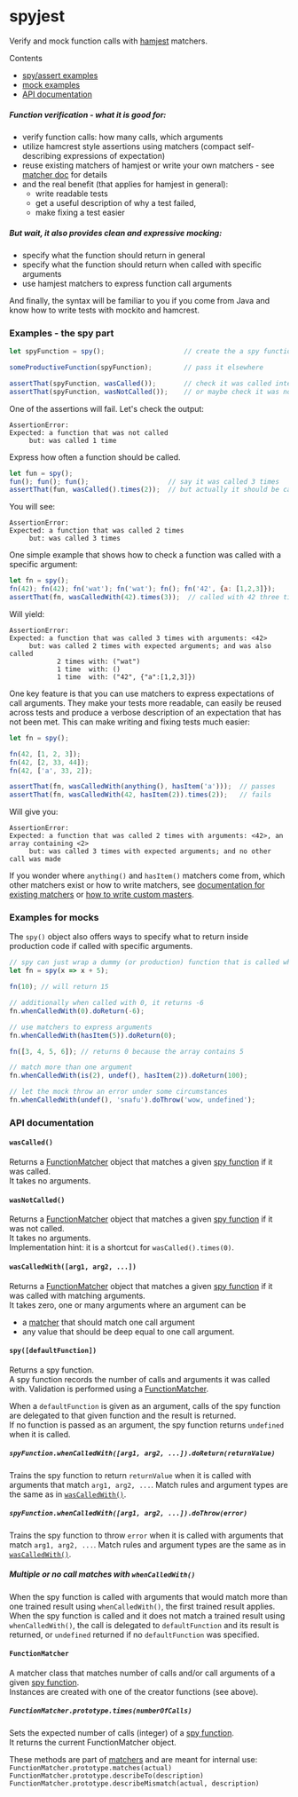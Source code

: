 # spyjest

Verify and mock function calls with [hamjest](https://github.com/rluba/hamjest) matchers.

Contents
 * [spy/assert examples](#examples---the-spy-part)
 * [mock examples](#examples-for-mocks)
 * [API documentation](#api-documentation)

##### Function verification - what it is good for:
 * verify function calls: how many calls, which arguments
 * utilize hamcrest style assertions using matchers (compact self-describing expressions of expectation)
 * reuse existing matchers of hamjest or write your own matchers - see [matcher doc](https://github.com/rluba/hamjest/wiki/Matcher-documentation) for details
 * and the real benefit (that applies for hamjest in general):
    * write readable tests
    * get a useful description of why a test failed,
    * make fixing a test easier

##### But wait, it also provides clean and expressive mocking:
 * specify what the function should return in general
 * specify what the function should return when called with specific arguments
 * use hamjest matchers to express function call arguments

And finally, the syntax will be familiar to you if you come from Java and know how to write tests with mockito and hamcrest.

### Examples - the spy part

```javascript
let spyFunction = spy();                    // create the a spy function

someProductiveFunction(spyFunction);        // pass it elsewhere

assertThat(spyFunction, wasCalled());       // check it was called internally
assertThat(spyFunction, wasNotCalled());    // or maybe check it was not called
```

One of the assertions will fail. Let's check the output:
```
AssertionError:
Expected: a function that was not called
     but: was called 1 time
```

Express how often a function should be called.
```javascript
let fun = spy();
fun(); fun(); fun();                    // say it was called 3 times
assertThat(fun, wasCalled().times(2));  // but actually it should be called 2 times
```
You will see:
```
AssertionError:
Expected: a function that was called 2 times
     but: was called 3 times
```

One simple example that shows how to check a function was called with a specific argument:
```javascript
let fn = spy();
fn(42); fn(42); fn('wat'); fn('wat'); fn(); fn('42', {a: [1,2,3]});
assertThat(fn, wasCalledWith(42).times(3));  // called with 42 three times
```
Will yield:
```
AssertionError:
Expected: a function that was called 3 times with arguments: <42>
     but: was called 2 times with expected arguments; and was also called
            2 times with: ("wat")
            1 time  with: ()
            1 time  with: ("42", {"a":[1,2,3]})
```

One key feature is that you can use matchers to express expectations of call arguments. They make your tests more readable, can easily be reused across tests and produce a verbose description of an expectation that has not been met. This can make writing and fixing tests much easier:
```javascript
let fn = spy();

fn(42, [1, 2, 3]);
fn(42, [2, 33, 44]);
fn(42, ['a', 33, 2]);

assertThat(fn, wasCalledWith(anything(), hasItem('a')));  // passes
assertThat(fn, wasCalledWith(42, hasItem(2)).times(2));   // fails
```
Will give you:
```
AssertionError:
Expected: a function that was called 2 times with arguments: <42>, an array containing <2>
     but: was called 3 times with expected arguments; and no other call was made
```

If you wonder where `anything()` and `hasItem()` matchers come from, which other matchers exist or how to write matchers, see [documentation for existing matchers](https://github.com/rluba/hamjest/wiki/Matcher-documentation) or [how to write custom masters](https://github.com/rluba/hamjest/wiki/Custom-matchers).

### Examples for mocks

The  `spy()` object also offers ways to specify what to return inside production code if called with specific arguments.


```javascript
// spy can just wrap a dummy (or production) function that is called whenever the spy is called.
let fn = spy(x => x + 5);

fn(10); // will return 15

// additionally when called with 0, it returns -6
fn.whenCalledWith(0).doReturn(-6);

// use matchers to express arguments
fn.whenCalledWith(hasItem(5)).doReturn(0);

fn([3, 4, 5, 6]); // returns 0 because the array contains 5

// match more than one argument
fn.whenCalledWith(is(2), undef(), hasItem(2)).doReturn(100);

// let the mock throw an error under some circumstances
fn.whenCalledWith(undef(), 'snafu').doThrow('wow, undefined');
```


### API documentation

#### `wasCalled()`

Returns a [FunctionMatcher](#functionmatcher) object that matches a given [spy function](#spydefaultfunction) if it was called.  
It takes no arguments.

#### `wasNotCalled()`

Returns a [FunctionMatcher](#functionmatcher) object that matches a given [spy function](#spydefaultfunction) if it was not called.  
It takes no arguments.  
Implementation hint: it is a shortcut for `wasCalled().times(0)`.

#### `wasCalledWith([arg1, arg2, ...])`

Returns a [FunctionMatcher](#functionmatcher) object that matches a given [spy function](#spydefaultfunction) if it was called with matching arguments.  
It takes zero, one or many arguments where an argument can be
 * a [matcher](https://github.com/rluba/hamjest/wiki/Matcher-documentation) that should match one call argument
 * any value that should be deep equal to one call argument.

#### `spy([defaultFunction])`

Returns a spy function.  
A spy function records the number of calls and arguments it was called with. Validation is performed using a [FunctionMatcher](#functionmatcher).  

When a `defaultFunction` is given as an argument, calls of the spy function are delegated to that given function and the result is returned.  
If no function is passed as an argument, the spy function returns `undefined` when it is called.

##### `spyFunction.whenCalledWith([arg1, arg2, ...]).doReturn(returnValue)`

Trains the spy function to return `returnValue` when it is called with arguments that match `arg1, arg2, ...`. Match rules and argument types are the same as in [`wasCalledWith()`](#wascalledwitharg1-arg2-).

##### `spyFunction.whenCalledWith([arg1, arg2, ...]).doThrow(error)`

Trains the spy function to throw `error` when it is called with arguments that match `arg1, arg2, ...`. Match rules and argument types are the same as in [`wasCalledWith()`](#wascalledwitharg1-arg2-).

##### Multiple or no call matches with `whenCalledWith()`

When the spy function is called with arguments that would match more than one trained result using `whenCalledWith()`, the first trained result applies.  
When the spy function is called and it does not match a trained result using `whenCalledWith()`, the call is delegated to `defaultFunction` and its result is returned, or `undefined` returned if no `defaultFunction` was specified.

#### `FunctionMatcher`

A matcher class that matches number of calls and/or call arguments of a given [spy function](#spydefaultfunction).  
Instances are created with one of the creator functions (see above).

##### `FunctionMatcher.prototype.times(numberOfCalls)`  

Sets the expected number of calls (integer) of a [spy function](#spydefaultfunction).  
It returns the current FunctionMatcher object.

These methods are part of [matchers](https://github.com/rluba/hamjest/wiki/Custom-matchers#matcher-requirements) and are meant for internal use:  
`FunctionMatcher.prototype.matches(actual)`  
`FunctionMatcher.prototype.describeTo(description)`  
`FunctionMatcher.prototype.describeMismatch(actual, description)`  
